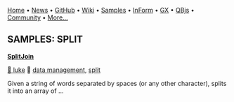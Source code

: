 [Home](https://qb64.com) • [News](../news.md) • [GitHub](https://github.com/QB64Official/qb64) • [Wiki](wiki.md) • [Samples](../samples.md) • [InForm](../inform.md) • [GX](../gx.md) • [QBjs](../qbjs.md) • [Community](../community.md) • [More...](../more.md)

## SAMPLES: SPLIT

**[SplitJoin](splitjoin/index.md)**

[🐝 luke](luke.md) 🔗 [data management](data-management.md), [split](split.md)

Given a string of words separated by spaces (or any other character), splits it into an array of ...
